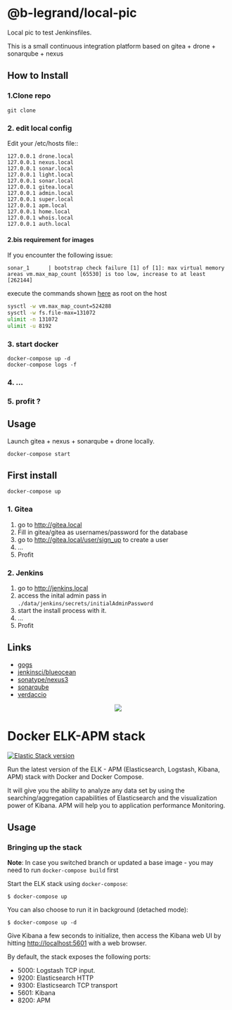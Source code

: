 # @b-legrand/local-pic

Local pic to test Jenkinsfiles.

This is a small continuous integration platform based on gitea + drone + sonarqube + nexus

## How to Install

### 1.Clone repo

    git clone

### 2. edit local config

Edit your /etc/hosts file::

    127.0.0.1 drone.local
    127.0.0.1 nexus.local
    127.0.0.1 sonar.local
    127.0.0.1 light.local
    127.0.0.1 sonar.local
    127.0.0.1 gitea.local
    127.0.0.1 admin.local
    127.0.0.1 super.local
    127.0.0.1 apm.local
    127.0.0.1 home.local
    127.0.0.1 whois.local
    127.0.0.1 auth.local
#### 2.bis requirement for images

If you encounter the following issue:
```
sonar_1      | bootstrap check failure [1] of [1]: max virtual memory areas vm.max_map_count [65530] is too low, increase to at least [262144]
```

execute the commands shown [here]( https://hub.docker.com/_/sonarqube/ ) as root on the host

```sh
sysctl -w vm.max_map_count=524288
sysctl -w fs.file-max=131072
ulimit -n 131072
ulimit -u 8192
```

### 3. start docker

    docker-compose up -d
    docker-compose logs -f

### 4. ...
### 5. profit ?

## Usage

Launch gitea + nexus + sonarqube + drone locally.

    docker-compose start

## First install

    docker-compose up

### 1. Gitea

1. go to http://gitea.local
2. Fill in gitea/gitea as usernames/password for the database
3. go to http://gitea.local/user/sign_up to create a user
4. ...
5. Profit

### 2. Jenkins

1. go to http://jenkins.local
2. access the inital admin pass in `./data/jenkins/secrets/initialAdminPassword`
3. start the install process with it.
4. ...
5. Profit

## Links

* [gogs](https://hub.docker.com/r/gogs/gogs/)
* [jenkinsci/blueocean](https://hub.docker.com/r/jenkinsci/blueocean/)
* [sonatype/nexus3](https://hub.docker.com/r/sonatype/nexus3/)
* [sonarqube](https://hub.docker.com/_/sonarqube/)
* [verdaccio](https://hub.docker.com/r/gogs/gogs/)


<p align="center"> 
<img src="./imgs/docket_ELK.png">
</p>

# Docker ELK-APM stack

[![Elastic Stack version](https://img.shields.io/badge/ELK-6.2.3-blue.svg?style=flat)](://github.com/amalcp/Dockerized-ELK-APM-Server/issues)

Run the latest version of the ELK - APM (Elasticsearch, Logstash, Kibana, APM) stack with Docker and Docker Compose.

It will give you the ability to analyze any data set by using the searching/aggregation capabilities of Elasticsearch
and the visualization power of Kibana. APM will help you to application performance Monitoring.


## Usage

### Bringing up the stack

**Note**: In case you switched branch or updated a base image - you may need to run `docker-compose build` first

Start the ELK stack using `docker-compose`:

```console
$ docker-compose up
```

You can also choose to run it in background (detached mode):

```console
$ docker-compose up -d
```

Give Kibana a few seconds to initialize, then access the Kibana web UI by hitting
[http://localhost:5601](http://localhost:5601) with a web browser.

By default, the stack exposes the following ports:
* 5000: Logstash TCP input.
* 9200: Elasticsearch HTTP
* 9300: Elasticsearch TCP transport
* 5601: Kibana
* 8200: APM

